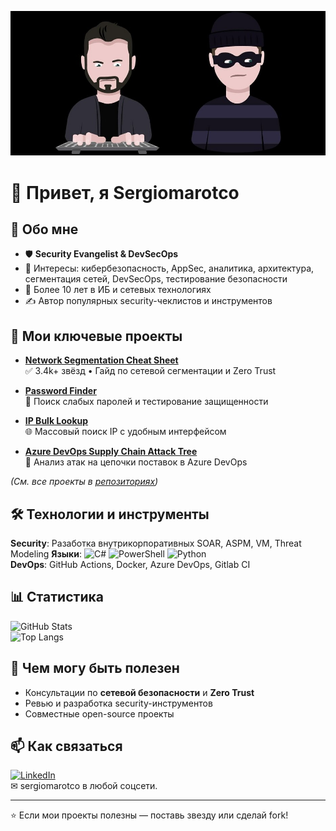 ![dev](https://raw.githubusercontent.com/sergiomarotco/sergiomarotco/main/dev.jpg)
# 👋 Привет, я Sergiomarotco

## 🔹 Обо мне
- 🛡 **Security Evangelist & DevSecOps**  
- 📍 Интересы: кибербезопасность, AppSec, аналитика, архитектура, сегментация сетей, DevSecOps, тестирование безопасности  
- 💼 Более 10 лет в ИБ и сетевых технологиях  
- ✍ Автор популярных security-чеклистов и инструментов  

## 🚀 Мои ключевые проекты
- [**Network Segmentation Cheat Sheet**](https://github.com/sergiomarotco/Network-segmentation-cheat-sheet)  
  ✅ 3.4k+ звёзд • Гайд по сетевой сегментации и Zero Trust

- [**Password Finder**](https://github.com/sergiomarotco/Password-Finder)  
  🔑 Поиск слабых паролей и тестирование защищенности

- [**IP Bulk Lookup**](https://github.com/sergiomarotco/IP-Bulk-lookup)  
  🌐 Массовый поиск IP с удобным интерфейсом

- [**Azure DevOps Supply Chain Attack Tree**](https://github.com/sergiomarotco/Azure-DevOps-server-supply-chain-attack-tree)  
  🌲 Анализ атак на цепочки поставок в Azure DevOps

*(См. все проекты в [репозиториях](https://github.com/sergiomarotco?tab=repositories))*

## 🛠 Технологии и инструменты
**Security**: Разаботка внутрикорпоративных SOAR, ASPM, VM, Threat Modeling
**Языки**: ![C#](https://img.shields.io/badge/C%23-239120?style=flat&logo=c-sharp&logoColor=white) ![PowerShell](https://img.shields.io/badge/PowerShell-5391FE?style=flat&logo=powershell&logoColor=white) ![Python](https://img.shields.io/badge/Python-3776AB?style=flat&logo=python&logoColor=white)  
**DevOps**: GitHub Actions, Docker, Azure DevOps, Gitlab CI

## 📊 Статистика
![GitHub Stats](https://github-readme-stats.vercel.app/api?username=sergiomarotco&show_icons=true&theme=tokyonight)  
![Top Langs](https://github-readme-stats.vercel.app/api/top-langs/?username=sergiomarotco&layout=compact&theme=tokyonight)

## 🌱 Чем могу быть полезен
- Консультации по **сетевой безопасности** и **Zero Trust**
- Ревью и разработка security-инструментов
- Совместные open-source проекты

## 📫 Как связаться
[![LinkedIn](https://img.shields.io/badge/LinkedIn-blue?style=flat&logo=linkedin)](https://www.linkedin.com/)  
✉ sergiomarotco в любой соцсети.

---
⭐ Если мои проекты полезны — поставь звезду или сделай fork!
